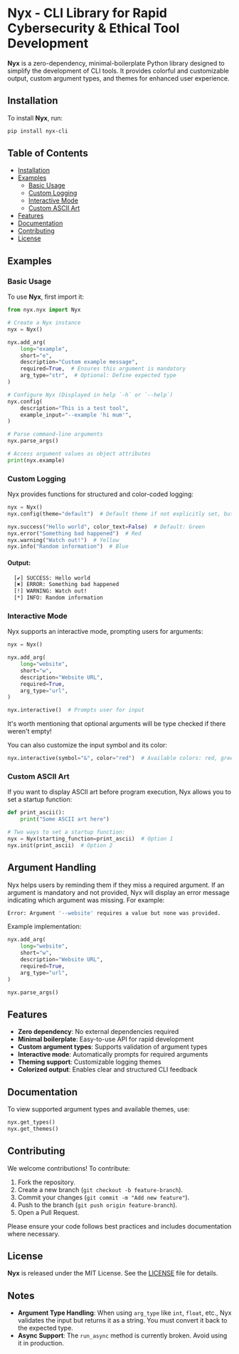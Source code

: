 # Nyx - CLI Library for Rapid Cybersecurity & Ethical Tool Development

**Nyx** is a zero-dependency, minimal-boilerplate Python library designed to simplify the development of CLI tools. It provides colorful and customizable output, custom argument types, and themes for enhanced user experience.

## Installation

To install **Nyx**, run:

```bash
pip install nyx-cli
```

## Table of Contents

- [Installation](#installation)
- [Examples](#examples)
  - [Basic Usage](#basic-usage)
  - [Custom Logging](#custom-logging)
  - [Interactive Mode](#interactive-mode)
  - [Custom ASCII Art](#custom-ascii-art)
- [Features](#features)
- [Documentation](#documentation)
- [Contributing](#contributing)
- [License](#license)

## Examples

### Basic Usage

To use **Nyx**, first import it:

```python
from nyx.nyx import Nyx

# Create a Nyx instance
nyx = Nyx()

nyx.add_arg(
    long="example",
    short="e",
    description="Custom example message",
    required=True,  # Ensures this argument is mandatory
    arg_type="str",  # Optional: Define expected type
)

# Configure Nyx (Displayed in help `-h` or `--help`)
nyx.config(
    description="This is a test tool",
    example_input="--example 'hi mum'",
)

# Parse command-line arguments
nyx.parse_args()

# Access argument values as object attributes
print(nyx.example)
```

### Custom Logging

Nyx provides functions for structured and color-coded logging:

```python
nyx = Nyx()
nyx.config(theme="default")  # Default theme if not explicitly set, but this is optional

nyx.success("Hello world", color_text=False)  # Default: Green
nyx.error("Something bad happened")  # Red
nyx.warning("Watch out!")  # Yellow
nyx.info("Random information")  # Blue
```

#### Output:

```zsh
  [✔] SUCCESS: Hello world
  [✖] ERROR: Something bad happened
  [!] WARNING: Watch out!
  [*] INFO: Random information
```

### Interactive Mode

Nyx supports an interactive mode, prompting users for arguments:

```python
nyx = Nyx()

nyx.add_arg(
    long="website",
    short="w",
    description="Website URL",
    required=True,
    arg_type="url",
)

nyx.interactive()  # Prompts user for input
```

It's worth mentioning that optional arguments will be type checked if there weren't empty!

You can also customize the input symbol and its color:

```python
nyx.interactive(symbol="&", color="red")  # Available colors: red, green, blue, yellow (default: white)
```

### Custom ASCII Art

If you want to display ASCII art before program execution, Nyx allows you to set a startup function:

```python
def print_ascii():
    print("Some ASCII art here")

# Two ways to set a startup function:
nyx = Nyx(starting_function=print_ascii)  # Option 1
nyx.init(print_ascii)  # Option 2
```

## Argument Handling

Nyx helps users by reminding them if they miss a required argument. If an argument is mandatory and not provided, Nyx will display an error message indicating which argument was missing. For example:

```zsh
Error: Argument '--website' requires a value but none was provided.
```

Example implementation:

```python
nyx.add_arg(
    long="website",
    short="w",
    description="Website URL",
    required=True,
    arg_type="url",
)

nyx.parse_args()
```

## Features

- **Zero dependency**: No external dependencies required
- **Minimal boilerplate**: Easy-to-use API for rapid development
- **Custom argument types**: Supports validation of argument types
- **Interactive mode**: Automatically prompts for required arguments
- **Theming support**: Customizable logging themes
- **Colorized output**: Enables clear and structured CLI feedback

## Documentation

To view supported argument types and available themes, use:

```python
nyx.get_types()
nyx.get_themes()
```

## Contributing

We welcome contributions! To contribute:
1. Fork the repository.
2. Create a new branch (`git checkout -b feature-branch`).
3. Commit your changes (`git commit -m "Add new feature"`).
4. Push to the branch (`git push origin feature-branch`).
5. Open a Pull Request.

Please ensure your code follows best practices and includes documentation where necessary.

## License

**Nyx** is released under the MIT License. See the [LICENSE](LICENSE) file for details.

## Notes

- **Argument Type Handling**: When using `arg_type` like `int`, `float`, etc., Nyx validates the input but returns it as a string. You must convert it back to the expected type.
- **Async Support**: The `run_async` method is currently broken. Avoid using it in production.



